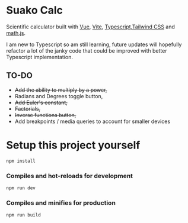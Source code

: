 # Suako Calc

Scientific calculator built with [Vue](https://vuejs.org), [Vite](https://vitejs.dev), [Typescript](https://www.typescriptlang.org),[Tailwind CSS](https://tailwindcss.com) and [math.js](https://mathjs.org/).

I am new to Typescript so am still learning, future updates will hopefully refactor a lot of the janky code that could be improved with better Typescript implementation.

## TO-DO
- ~~Add the ability to multiply by a power,~~
- Radians and Degrees toggle button,
- ~~Add Euler's constant,~~
- ~~Factorials,~~
- ~~Inverse functions button,~~
- Add breakpoints / media queries to account for smaller devices

# Setup this project yourself
```
npm install
```

### Compiles and hot-reloads for development
```
npm run dev
```

### Compiles and minifies for production
```
npm run build
```